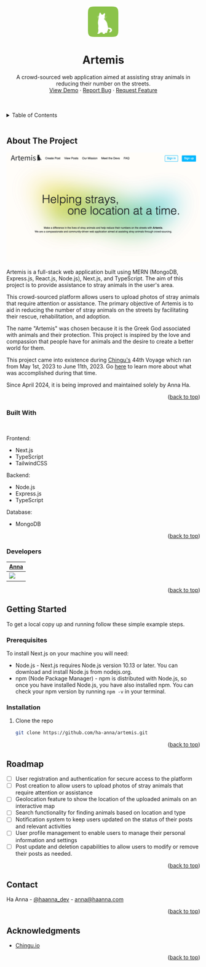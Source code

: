 <a name="readme-top"></a>

<!-- PROJECT LOGO -->
<br />
<div align="center">
  <a href="https://github.com/ha-anna/artemis">
    <img src="./client/public/artemis-icon.png" alt="Logo" width="80" height="80">
  </a>

<h1 align="center">Artemis</h1>

  <p align="center">
    A crowd-sourced web application aimed at assisting stray animals in reducing their number on the streets.
    <br />
    <a href="https://artemis--app.vercel.app/">View Demo</a>
    ·
    <a href="https://github.com/ha-anna/artemis/issues">Report Bug</a>
    ·
    <a href="https://github.com/ha-anna/artemis/issues">Request Feature</a>
  </p>
</div>
<br />
<br />

<!-- TABLE OF CONTENTS -->
<details>
  <summary>Table of Contents</summary>
  <ol>
    <li>
      <a href="#about-the-project">About The Project</a>
      <ul>
        <li><a href="#built-with">Built With</a></li>
        <li><a href="#developers">Developers</a></li>
      </ul>
    </li>
    <li>
      <a href="#getting-started">Getting Started</a>
      <ul>
        <li><a href="#prerequisites">Prerequisites</a></li>
        <li><a href="#installation">Installation</a></li>
      </ul>
    </li>
    <li><a href="#roadmap">Roadmap</a></li>
    <li><a href="#contact">Contact</a></li>
    <li><a href="#acknowledgments">Acknowledgments</a></li>
  </ol>
</details>
<br />

<!-- ABOUT THE PROJECT -->

## About The Project

[![Artemis Home Page Screen Shot](./artemis-hp-screenshot.png)](https://artemis--app.vercel.app)

Artemis is a full-stack web application built using MERN (MongoDB, Express.js,
React.js, Node.js), Next.js, and TypeScript. The aim of this project is to
provide assistance to stray animals in the user's area.

This crowd-sourced platform allows users to upload photos of stray animals that
require attention or assistance. The primary objective of Artemis is to aid in
reducing the number of stray animals on the streets by facilitating their
rescue, rehabilitation, and adoption.

The name "Artemis" was chosen because it is the Greek God associated with
animals and their protection. This project is inspired by the love and
compassion that people have for animals and the desire to create a better world
for them.

This project came into existence during [Chingu's](https://www.chingu.io/) 44th
Voyage which ran from May 1st, 2023 to June 11th, 2023. Go
<a href="https://github.com/chingu-voyages/v44-tier3-team-29">here</a> to learn
more about what was accomplished during that time.

Since April 2024, it is being improved and maintained solely by Anna Ha.

<p align="right">(<a href="#readme-top">back to top</a>)</p>

### Built With

<br />

Frontend:

- Next.js
- TypeScript
- TailwindCSS

Backend:

- Node.js
- Express.js
- TypeScript

Database:

- MongoDB

<p align="right">(<a href="#readme-top">back to top</a>)</p>

<!-- DEVELOPERS -->

### Developers

| [Anna](https://github.com/ha-anna)                                                                  |
| --------------------------------------------------------------------------------------------------- |
| <img src="https://avatars.githubusercontent.com/u/83631167?v=4" width="50px" border-radius="50%" /> |

<p align="right">(<a href="#readme-top">back to top</a>)</p>

<!-- GETTING STARTED -->

## Getting Started

To get a local copy up and running follow these simple example steps.

### Prerequisites

To install Next.js on your machine you will need:

- Node.js - Next.js requires Node.js version 10.13 or later. You can download
  and install Node.js from nodejs.org.
- npm (Node Package Manager) - npm is distributed with Node.js, so once you have
  installed Node.js, you have also installed npm. You can check your npm version
  by running `npm -v` in your terminal.

### Installation

1. Clone the repo
   ```sh
   git clone https://github.com/ha-anna/artemis.git
   ```

<p align="right">(<a href="#readme-top">back to top</a>)</p>

<!-- ROADMAP -->

## Roadmap

- [ ] User registration and authentication for secure access to the platform
- [ ] Post creation to allow users to upload photos of stray animals that
      require attention or assistance
- [ ] Geolocation feature to show the location of the uploaded animals on an
      interactive map
- [ ] Search functionality for finding animals based on location and type
- [ ] Notification system to keep users updated on the status of their posts and
      relevant activities
- [ ] User profile management to enable users to manage their personal
      information and settings
- [ ] Post update and deletion capabilities to allow users to modify or remove
      their posts as needed.

<!-- See the
[open issues](https://github.com/chingu-voyages/v44-tier3-team-29/issues) for a
full list of proposed features (and known issues). -->

<p align="right">(<a href="#readme-top">back to top</a>)</p>

<!-- CONTACT -->

## Contact

Ha Anna - [@haanna_dev](https://twitter.com/haanna_dev) - anna@haanna.com

<p align="right">(<a href="#readme-top">back to top</a>)</p>

<!-- ACKNOWLEDGMENTS -->

## Acknowledgments

- [Chingu.io](https://www.chingu.io/)

<p align="right">(<a href="#readme-top">back to top</a>)</p>
